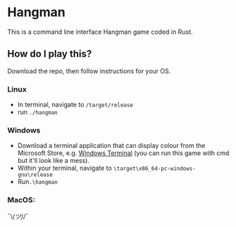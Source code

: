 # Hangman

This is a command line interface Hangman game coded in Rust.

## How do I play this?

Download the repo, then follow instructions for your OS.

### Linux
* In terminal, navigate to `/target/release`
* run `./hangman`

### Windows

* Download a terminal application that can display colour from the Microsoft Store, e.g. [Windows Terminal](https://apps.microsoft.com/store/detail/windows-terminal/9N0DX20HK701?hl=en-gb&gl=GB) (you can run this game with cmd but it'll look like a mess).
* Within your terminal, navigate to `\target\x86_64-pc-windows-gnu\release`
* Run`.\hangman`

### MacOS:

¯\\_(ツ)_/¯
